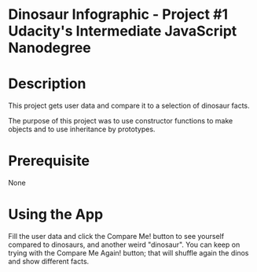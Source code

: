 # Dinosaur Infographic - Project #1 Udacity's Intermediate JavaScript Nanodegree

# Description
This project gets user data and compare it to a selection of dinosaur facts.

The purpose of this project was to use constructor functions to make objects and to use inheritance by prototypes.

# Prerequisite
None

# Using the App
Fill the user data and click the Compare Me! button to see yourself compared to dinosaurs, and another weird "dinosaur".
You can keep on trying with the Compare Me Again! button; that will shuffle again the dinos and show different facts.
